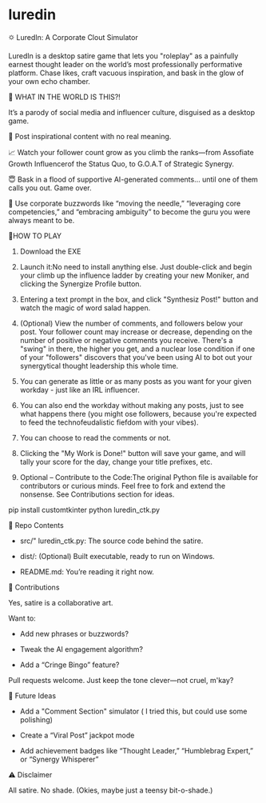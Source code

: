 # luredin
🌣 LuredIn: A Corporate Clout Simulator

LuredIn is a desktop satire game that lets you "roleplay" as a painfully earnest thought leader on the world’s most professionally performative platform. Chase likes, craft vacuous inspiration, and bask in the glow of your own echo chamber.

🧠 WHAT IN THE WORLD IS THIS?!

It’s a parody of social media and influencer culture, disguised as a desktop game.

🌟 Post inspirational content with no real meaning.

📈 Watch your follower count grow as you climb the ranks—from Assofiate Growth Influencerof the Status Quo, to G.O.A.T of Strategic Synergy.

😇 Bask in a flood of supportive AI-generated comments… until one of them calls you out. Game over.

💼 Use corporate buzzwords like “moving the needle,” “leveraging core competencies,” and “embracing ambiguity” to become the guru you were always meant to be.

📀HOW TO PLAY

1. Download the EXE

2. Launch it:No need to install anything else. Just double-click and begin your climb up the influence ladder by creating your new Moniker, and clicking the Synergize Profile button.
3. Entering a text prompt in the box, and click "Synthesiz Post!" button and watch the magic of word salad happen.
4. (Optional) View the number of comments, and followers below your post. Your follower count may increase or decrease, depending on the number of positive or negative comments you receive. There's a "swing" in there, the higher you get, and a nuclear lose condition if one of your "followers" discovers that you've been using AI to bot out your synergytical thought leadership this whole time.
5. You can generate as little or as many posts as you want for your given workday - just like an IRL influencer.
6. You can also end the workday without making any posts, just to see what happens there (you might ose followers, because you're expected to feed the technofeudalistic fiefdom with your vibes).
7. You can choose to read the comments or not.
8. Clicking the "My Work is Done!" button will save your game, and will tally your score for the day, change your title prefixes, etc.
9. Optional – Contribute to the Code:The original Python file is available for contributors or curious minds. Feel free to fork and extend the nonsense. See Contributions section for ideas.

pip install customtkinter
python luredin_ctk.py


📂 Repo Contents

* src/" luredin_ctk.py: The source code behind the satire. 

* dist/: (Optional) Built executable, ready to run on Windows.

* README.md: You’re reading it right now. 


🧪 Contributions

Yes, satire is a collaborative art.

Want to:

* Add new phrases or buzzwords?

* Tweak the AI engagement algorithm?

* Add a “Cringe Bingo” feature?

Pull requests welcome. Just keep the tone clever—not cruel, m'kay?

🔮 Future Ideas

* Add a "Comment Section" simulator ( I tried this, but could use some polishing) 

* Create a “Viral Post” jackpot mode

* Add achievement badges like “Thought Leader,” “Humblebrag Expert,” or “Synergy Whisperer”

⚠️ Disclaimer

All satire. No shade. (Okies, maybe just a teensy bit-o-shade.)
